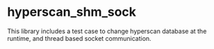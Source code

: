 # hyperscan_shm_sock
This library includes a test case to change hyperscan database at the runtime, and thread based socket communication.
